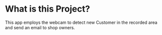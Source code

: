 # What is this Project?

This app employs the webcam to detect new Customer in the recorded area and 
send an email to shop owners. 

